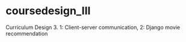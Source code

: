 # coursedesign_III
Curriculum Design 3. 1: Client-server communication, 2: Django movie recommendation

